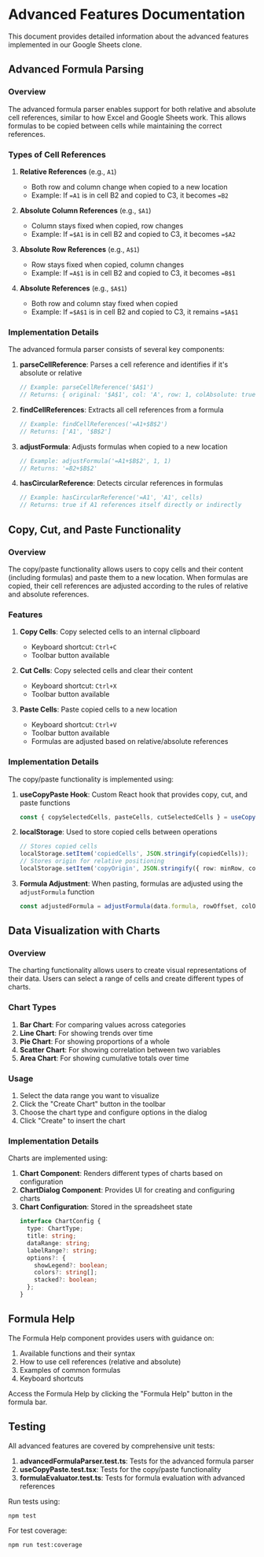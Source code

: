 # Advanced Features Documentation

This document provides detailed information about the advanced features implemented in our Google Sheets clone.

## Advanced Formula Parsing

### Overview

The advanced formula parser enables support for both relative and absolute cell references, similar to how Excel and Google Sheets work. This allows formulas to be copied between cells while maintaining the correct references.

### Types of Cell References

1. **Relative References** (e.g., `A1`)
   - Both row and column change when copied to a new location
   - Example: If `=A1` is in cell B2 and copied to C3, it becomes `=B2`

2. **Absolute Column References** (e.g., `$A1`)
   - Column stays fixed when copied, row changes
   - Example: If `=$A1` is in cell B2 and copied to C3, it becomes `=$A2`

3. **Absolute Row References** (e.g., `A$1`)
   - Row stays fixed when copied, column changes
   - Example: If `=A$1` is in cell B2 and copied to C3, it becomes `=B$1`

4. **Absolute References** (e.g., `$A$1`)
   - Both row and column stay fixed when copied
   - Example: If `=$A$1` is in cell B2 and copied to C3, it remains `=$A$1`

### Implementation Details

The advanced formula parser consists of several key components:

1. **parseCellReference**: Parses a cell reference and identifies if it's absolute or relative
   ```typescript
   // Example: parseCellReference('$A$1')
   // Returns: { original: '$A$1', col: 'A', row: 1, colAbsolute: true, rowAbsolute: true }
   ```

2. **findCellReferences**: Extracts all cell references from a formula
   ```typescript
   // Example: findCellReferences('=A1+$B$2')
   // Returns: ['A1', '$B$2']
   ```

3. **adjustFormula**: Adjusts formulas when copied to a new location
   ```typescript
   // Example: adjustFormula('=A1+$B$2', 1, 1)
   // Returns: '=B2+$B$2'
   ```

4. **hasCircularReference**: Detects circular references in formulas
   ```typescript
   // Example: hasCircularReference('=A1', 'A1', cells)
   // Returns: true if A1 references itself directly or indirectly
   ```

## Copy, Cut, and Paste Functionality

### Overview

The copy/paste functionality allows users to copy cells and their content (including formulas) and paste them to a new location. When formulas are copied, their cell references are adjusted according to the rules of relative and absolute references.

### Features

1. **Copy Cells**: Copy selected cells to an internal clipboard
   - Keyboard shortcut: `Ctrl+C`
   - Toolbar button available

2. **Cut Cells**: Copy selected cells and clear their content
   - Keyboard shortcut: `Ctrl+X`
   - Toolbar button available

3. **Paste Cells**: Paste copied cells to a new location
   - Keyboard shortcut: `Ctrl+V`
   - Toolbar button available
   - Formulas are adjusted based on relative/absolute references

### Implementation Details

The copy/paste functionality is implemented using:

1. **useCopyPaste Hook**: Custom React hook that provides copy, cut, and paste functions
   ```typescript
   const { copySelectedCells, pasteCells, cutSelectedCells } = useCopyPaste();
   ```

2. **localStorage**: Used to store copied cells between operations
   ```typescript
   // Stores copied cells
   localStorage.setItem('copiedCells', JSON.stringify(copiedCells));
   // Stores origin for relative positioning
   localStorage.setItem('copyOrigin', JSON.stringify({ row: minRow, col: minCol }));
   ```

3. **Formula Adjustment**: When pasting, formulas are adjusted using the `adjustFormula` function
   ```typescript
   const adjustedFormula = adjustFormula(data.formula, rowOffset, colOffset);
   ```

## Data Visualization with Charts

### Overview

The charting functionality allows users to create visual representations of their data. Users can select a range of cells and create different types of charts.

### Chart Types

1. **Bar Chart**: For comparing values across categories
2. **Line Chart**: For showing trends over time
3. **Pie Chart**: For showing proportions of a whole
4. **Scatter Chart**: For showing correlation between two variables
5. **Area Chart**: For showing cumulative totals over time

### Usage

1. Select the data range you want to visualize
2. Click the "Create Chart" button in the toolbar
3. Choose the chart type and configure options in the dialog
4. Click "Create" to insert the chart

### Implementation Details

Charts are implemented using:

1. **Chart Component**: Renders different types of charts based on configuration
2. **ChartDialog Component**: Provides UI for creating and configuring charts
3. **Chart Configuration**: Stored in the spreadsheet state
   ```typescript
   interface ChartConfig {
     type: ChartType;
     title: string;
     dataRange: string;
     labelRange?: string;
     options?: {
       showLegend?: boolean;
       colors?: string[];
       stacked?: boolean;
     };
   }
   ```

## Formula Help

The Formula Help component provides users with guidance on:

1. Available functions and their syntax
2. How to use cell references (relative and absolute)
3. Examples of common formulas
4. Keyboard shortcuts

Access the Formula Help by clicking the "Formula Help" button in the formula bar.

## Testing

All advanced features are covered by comprehensive unit tests:

1. **advancedFormulaParser.test.ts**: Tests for the advanced formula parser
2. **useCopyPaste.test.tsx**: Tests for the copy/paste functionality
3. **formulaEvaluator.test.ts**: Tests for formula evaluation with advanced references

Run tests using:
```bash
npm test
```

For test coverage:
```bash
npm run test:coverage
```
